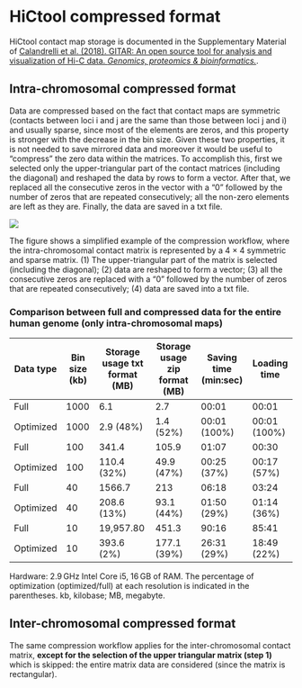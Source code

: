 # HiCtool compressed format

HiCtool contact map storage is documented in the Supplementary Material of [Calandrelli et al. (2018). GITAR: An open source tool for analysis and visualization of Hi-C data. *Genomics, proteomics & bioinformatics.*](https://www.sciencedirect.com/science/article/pii/S1672022918304339#s0055).

## Intra-chromosomal compressed format

Data are compressed based on the fact that contact maps are symmetric (contacts between loci i and j are the same than those between loci j and i) and usually sparse, since most of the elements are zeros, and this property is stronger with the decrease in the bin size. Given these two properties, it is not needed to save mirrored data and moreover it would be useful to “compress” the zero data within the matrices. To accomplish this, first we selected only the upper-triangular part of the contact matrices (including the diagonal) and reshaped the data by rows to form a vector. After that, we replaced all the consecutive zeros in the vector with a “0” followed by the number of zeros that are repeated consecutively; all the non-zero elements are left as they are. Finally, the data are saved in a txt file.

![](/figures/HiCtool_compression.png)

The figure shows a simplified example of the compression workflow, where the intra-chromosomal contact matrix is represented by a 4 × 4 symmetric and sparse matrix. (1) The upper-triangular part of the matrix is selected (including the diagonal); (2) data are reshaped to form a vector; (3) all the consecutive zeros are replaced with a “0” followed by the number of zeros that are repeated consecutively; (4) data are saved into a txt file.

### Comparison between full and compressed data for the entire human genome (only intra-chromosomal maps)

| Data type | Bin size (kb) | Storage usage txt format (MB) | Storage usage zip format (MB) | Saving time (min:sec) | Loading time |
|-----------|---------------|-------------------------------|-------------------------------|-----------------------|--------------|
| Full      | 1000          | 6.1                           | 2.7                           | 00:01                 | 00:01        |
| Optimized | 1000          | 2.9 (48%)                     | 1.4 (52%)                     | 00:01 (100%)          | 00:01 (100%) |
| Full      | 100           | 341.4                         | 105.9                         | 01:07                 | 00:30        |
| Optimized | 100           | 110.4 (32%)                   | 49.9 (47%)                    | 00:25 (37%)           | 00:17 (57%)  |
| Full      | 40            | 1566.7                        | 213                           | 06:18                 | 03:24        |
| Optimized | 40            | 208.6 (13%)                   | 93.1 (44%)                    | 01:50 (29%)           | 01:14 (36%)  |
| Full      | 10            | 19,957.80                     | 451.3                         | 90:16              | 85:41     |
| Optimized | 10            | 393.6 (2%)                    | 177.1 (39%)                   | 26:31 (29%)           | 18:49 (22%)  |

Hardware: 2.9 GHz Intel Core i5, 16 GB of RAM. The percentage of optimization (optimized/full) at each resolution is indicated in the parentheses. kb, kilobase; MB, megabyte.

## Inter-chromosomal compressed format

The same compression workflow applies for the inter-chromosomal contact matrix, **except for the selection of the upper triangular matrix (step 1)** which is skipped: the entire matrix data are considered (since the matrix is rectangular).


